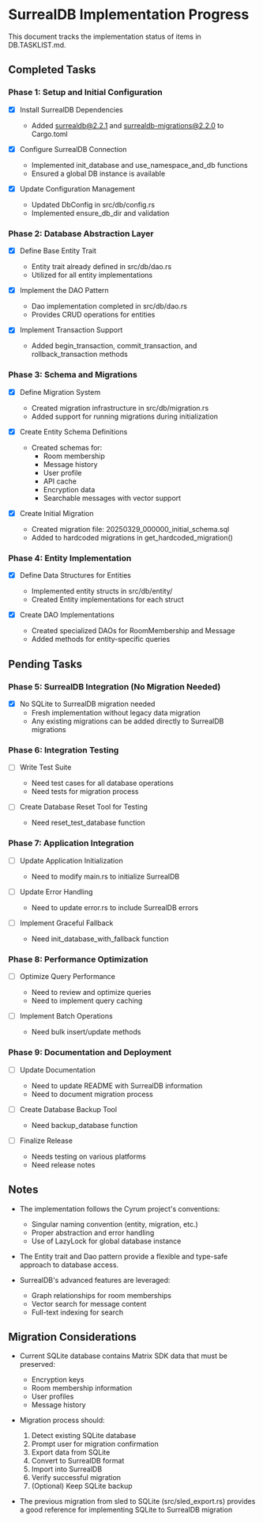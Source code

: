 # SurrealDB Implementation Progress

This document tracks the implementation status of items in DB.TASKLIST.md.

## Completed Tasks

### Phase 1: Setup and Initial Configuration

- [x] Install SurrealDB Dependencies
  - Added surrealdb@2.2.1 and surrealdb-migrations@2.2.0 to Cargo.toml

- [x] Configure SurrealDB Connection
  - Implemented init_database and use_namespace_and_db functions
  - Ensured a global DB instance is available

- [x] Update Configuration Management
  - Updated DbConfig in src/db/config.rs
  - Implemented ensure_db_dir and validation

### Phase 2: Database Abstraction Layer

- [x] Define Base Entity Trait
  - Entity trait already defined in src/db/dao.rs
  - Utilized for all entity implementations

- [x] Implement the DAO Pattern
  - Dao<T> implementation completed in src/db/dao.rs
  - Provides CRUD operations for entities

- [x] Implement Transaction Support
  - Added begin_transaction, commit_transaction, and rollback_transaction methods

### Phase 3: Schema and Migrations

- [x] Define Migration System
  - Created migration infrastructure in src/db/migration.rs
  - Added support for running migrations during initialization

- [x] Create Entity Schema Definitions
  - Created schemas for:
    - Room membership
    - Message history
    - User profile
    - API cache
    - Encryption data
    - Searchable messages with vector support

- [x] Create Initial Migration
  - Created migration file: 20250329_000000_initial_schema.sql
  - Added to hardcoded migrations in get_hardcoded_migration()

### Phase 4: Entity Implementation

- [x] Define Data Structures for Entities
  - Implemented entity structs in src/db/entity/
  - Created Entity implementations for each struct

- [x] Create DAO Implementations
  - Created specialized DAOs for RoomMembership and Message
  - Added methods for entity-specific queries

## Pending Tasks

### Phase 5: SurrealDB Integration (No Migration Needed)

- [x] No SQLite to SurrealDB migration needed
  - Fresh implementation without legacy data migration
  - Any existing migrations can be added directly to SurrealDB migrations

### Phase 6: Integration Testing

- [ ] Write Test Suite
  - Need test cases for all database operations
  - Need tests for migration process

- [ ] Create Database Reset Tool for Testing
  - Need reset_test_database function

### Phase 7: Application Integration

- [ ] Update Application Initialization
  - Need to modify main.rs to initialize SurrealDB

- [ ] Update Error Handling
  - Need to update error.rs to include SurrealDB errors

- [ ] Implement Graceful Fallback
  - Need init_database_with_fallback function

### Phase 8: Performance Optimization

- [ ] Optimize Query Performance
  - Need to review and optimize queries
  - Need to implement query caching

- [ ] Implement Batch Operations
  - Need bulk insert/update methods

### Phase 9: Documentation and Deployment

- [ ] Update Documentation
  - Need to update README with SurrealDB information
  - Need to document migration process

- [ ] Create Database Backup Tool
  - Need backup_database function

- [ ] Finalize Release
  - Needs testing on various platforms
  - Need release notes

## Notes

- The implementation follows the Cyrum project's conventions:
  - Singular naming convention (entity, migration, etc.)
  - Proper abstraction and error handling
  - Use of LazyLock for global database instance

- The Entity trait and Dao pattern provide a flexible and type-safe approach to database access.

- SurrealDB's advanced features are leveraged:
  - Graph relationships for room memberships
  - Vector search for message content
  - Full-text indexing for search

## Migration Considerations

- Current SQLite database contains Matrix SDK data that must be preserved:
  - Encryption keys
  - Room membership information
  - User profiles
  - Message history

- Migration process should:
  1. Detect existing SQLite database
  2. Prompt user for migration confirmation
  3. Export data from SQLite
  4. Convert to SurrealDB format
  5. Import into SurrealDB
  6. Verify successful migration
  7. (Optional) Keep SQLite backup

- The previous migration from sled to SQLite (src/sled_export.rs) provides a good reference for implementing SQLite to SurrealDB migration
